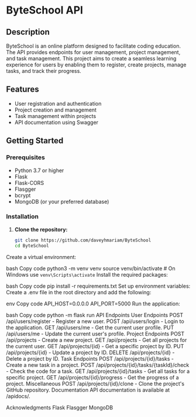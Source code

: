 # ByteSchool API

## Description

ByteSchool is an online platform designed to facilitate coding education. The API provides endpoints for user management, project management, and task management. This project aims to create a seamless learning experience for users by enabling them to register, create projects, manage tasks, and track their progress.

## Features
- User registration and authentication
- Project creation and management
- Task management within projects
- API documentation using Swagger

## Getting Started

### Prerequisites
- Python 3.7 or higher
- Flask
- Flask-CORS
- Flasgger
- bcrypt
- MongoDB (or your preferred database)

### Installation

1. **Clone the repository:**
   ```bash
   git clone https://github.com/daveyhmariam/ByteSchool
   cd ByteSchool
Create a virtual environment:

bash
Copy code
python3 -m venv venv
source venv/bin/activate  # On Windows use `venv\Scripts\activate`
Install the required packages:

bash
Copy code
pip install -r requirements.txt
Set up environment variables: Create a .env file in the root directory and add the following:

env
Copy code
API_HOST=0.0.0.0
API_PORT=5000
Run the application:

bash
Copy code
python -m flask run
API Endpoints
User Endpoints
POST /api/users/register - Register a new user.
POST /api/users/login - Login to the application.
GET /api/users/me - Get the current user profile.
PUT /api/users/me - Update the current user's profile.
Project Endpoints
POST /api/projects - Create a new project.
GET /api/projects - Get all projects for the current user.
GET /api/projects/{id} - Get a specific project by ID.
PUT /api/projects/{id} - Update a project by ID.
DELETE /api/projects/{id} - Delete a project by ID.
Task Endpoints
POST /api/projects/{id}/tasks - Create a new task in a project.
POST /api/projects/{id}/tasks/{taskId}/check - Check the code for a task.
GET /api/projects/{id}/tasks - Get all tasks for a specific project.
GET /api/projects/{id}/progress - Get the progress of a project.
Miscellaneous
POST /api/projects/{id}/clone - Clone the project's GitHub repository.
Documentation
API documentation is available at /apidocs/.


Acknowledgments
Flask
Flasgger
MongoDB